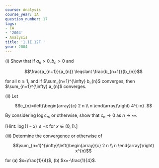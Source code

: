 ```yaml
---
course: Analysis
course_year: IA
question_number: 17
tags:
- IA
- '2004'
- Analysis
title: '1.II.12F '
year: 2004
---
```



(i) Show that if $a_{n}>0, b_{n}>0$ and

$$\frac{a_{n+1}}{a_{n}} \leqslant \frac{b_{n+1}}{b_{n}}$$

for all $n \geqslant 1$, and if $\sum_{n=1}^{\infty} b_{n}$ converges, then $\sum_{n=1}^{\infty} a_{n}$ converges.

(ii) Let

$$c_{n}=\left(\begin{array}{c}
2 n \\
n
\end{array}\right) 4^{-n} .$$

By considering $\log c_{n}$, or otherwise, show that $c_{n} \rightarrow 0$ as $n \rightarrow \infty$.

[Hint: $\log (1-x) \leqslant-x$ for $x \in(0,1)$.]

(iii) Determine the convergence or otherwise of

$$\sum_{n=1}^{\infty}\left(\begin{array}{c}
2 n \\
n
\end{array}\right) x^{n}$$

for (a) $x=\frac{1}{4}$, (b) $x=-\frac{1}{4}$.